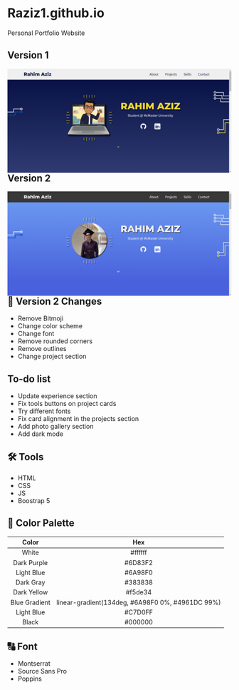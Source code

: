 # Raziz1.github.io
Personal Portfolio Website

## Version 1
<p> 
    <img align='Left' src="Website_preview.png? raw=true" >
</p>


## Version 2
<p> 
    <img align='Left' src="personal_website_v2.png? raw=true" >
</p>


## 📃 Version 2 Changes
* Remove Bitmoji
* Change color scheme
* Change font
* Remove rounded corners
* Remove outlines
* Change project section

## To-do list
* Update experience section
* Fix tools buttons on project cards 
* Try different fonts
* Fix card alignment in the projects section
* Add photo gallery section
* Add dark mode

## 🛠️ Tools
* HTML
* CSS
* JS
* Boostrap 5

## 🎨 Color Palette
| Color  | Hex |
|  :---: |  :---: |
| White  | #ffffff  |
| Dark Purple  | #6D83F2  |
| Light Blue  | #6A98F0  |
| Dark Gray  | #383838  |
| Dark Yellow  | #f5de34  |
| Blue Gradient  | linear-gradient(134deg, #6A98F0 0%, #4961DC 99%)  |
| Light Blue  | #C7D0FF  |
| Black  | #000000  |

## 🔠 Font
* Montserrat
* Source Sans Pro
* Poppins
